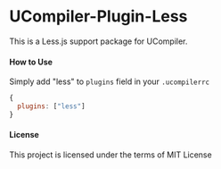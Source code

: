 UCompiler-Plugin-Less
======================

This is a Less.js support package for UCompiler.


#### How to Use

Simply add "less" to `plugins` field in your `.ucompilerrc`

```js
{
  plugins: ["less"]
}
```

#### License

This project is licensed under the terms of MIT License
